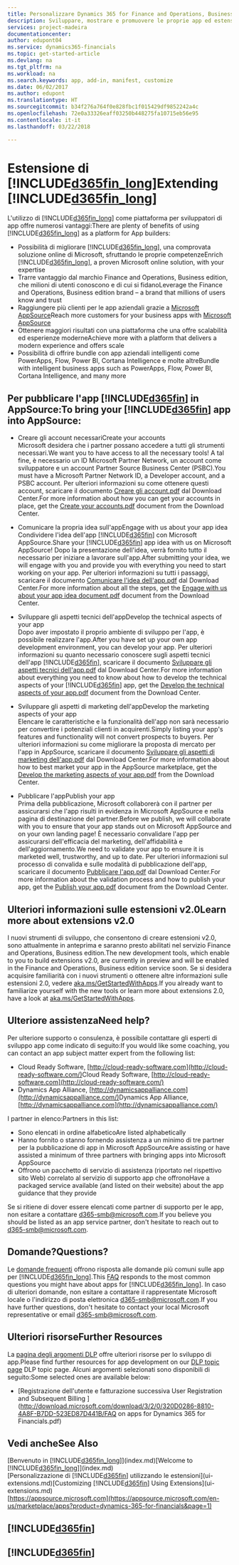 ```yaml
---
title: Personalizzare Dynamics 365 for Finance and Operations, Business edition | Documenti Microsoft
description: Sviluppare, mostrare e promuovere le proprie app ed estensioni per Finance and Operations, Business edition.
services: project-madeira
documentationcenter: 
author: edupont04
ms.service: dynamics365-financials
ms.topic: get-started-article
ms.devlang: na
ms.tgt_pltfrm: na
ms.workload: na
ms.search.keywords: app, add-in, manifest, customize
ms.date: 06/02/2017
ms.author: edupont
ms.translationtype: HT
ms.sourcegitcommit: b34f276a764f0e828fbc1f015429df9852242a4c
ms.openlocfilehash: 72e0a33326eaff03250b448275fa10715eb56e95
ms.contentlocale: it-it
ms.lasthandoff: 03/22/2018

---
```

# <a name="extending-included365finlongincludesd365finlongmdmd"></a><span data-ttu-id="b900e-103">Estensione di [!INCLUDE[d365fin_long](includes/d365fin_long_md.md)]</span><span class="sxs-lookup"><span data-stu-id="b900e-103">Extending [!INCLUDE[d365fin_long](includes/d365fin_long_md.md)]</span></span>
<span data-ttu-id="b900e-104">L'utilizzo di [!INCLUDE[d365fin_long](includes/d365fin_long_md.md)] come piattaforma per sviluppatori di app offre numerosi vantaggi:</span><span class="sxs-lookup"><span data-stu-id="b900e-104">There are plenty of benefits of using [!INCLUDE[d365fin_long](includes/d365fin_long_md.md)] as a platform for App builders:</span></span>

* <span data-ttu-id="b900e-105">Possibilità di migliorare [!INCLUDE[d365fin_long](includes/d365fin_long_md.md)], una comprovata soluzione online di Microsoft, sfruttando le proprie competenze</span><span class="sxs-lookup"><span data-stu-id="b900e-105">Enrich [!INCLUDE[d365fin_long](includes/d365fin_long_md.md)], a proven Microsoft online solution, with your expertise</span></span>  
* <span data-ttu-id="b900e-106">Trarre vantaggio dal marchio Finance and Operations, Business edition, che milioni di utenti conoscono e di cui si fidano</span><span class="sxs-lookup"><span data-stu-id="b900e-106">Leverage the Finance and Operations, Business edition brand – a brand that millions of users know and trust</span></span>  
* <span data-ttu-id="b900e-107">Raggiungere più clienti per le app aziendali grazie a [Microsoft AppSource](https://appsource.microsoft.com/)</span><span class="sxs-lookup"><span data-stu-id="b900e-107">Reach more customers for your business apps with [Microsoft AppSource](https://appsource.microsoft.com/)</span></span>  
* <span data-ttu-id="b900e-108">Ottenere maggiori risultati con una piattaforma che una offre scalabilità ed esperienze moderne</span><span class="sxs-lookup"><span data-stu-id="b900e-108">Achieve more with a platform that delivers a modern experience and offers scale</span></span>  
* <span data-ttu-id="b900e-109">Possibilità di offrire bundle con app aziendali intelligenti come PowerApps, Flow, Power BI, Cortana Intelligence e molte altre</span><span class="sxs-lookup"><span data-stu-id="b900e-109">Bundle with intelligent business apps such as PowerApps, Flow, Power BI, Cortana Intelligence, and many more</span></span>  

## <a name="to-bring-your-included365finincludesd365finmdmd-app-into-appsource"></a><span data-ttu-id="b900e-110">Per pubblicare l'app [!INCLUDE[d365fin](includes/d365fin_md.md)] in AppSource:</span><span class="sxs-lookup"><span data-stu-id="b900e-110">To bring your [!INCLUDE[d365fin](includes/d365fin_md.md)] app into AppSource:</span></span>
+ <span data-ttu-id="b900e-111">Creare gli account necessari</span><span class="sxs-lookup"><span data-stu-id="b900e-111">Create your accounts</span></span>  
<span data-ttu-id="b900e-112">Microsoft desidera che i partner possano accedere a tutti gli strumenti necessari.</span><span class="sxs-lookup"><span data-stu-id="b900e-112">We want you to have access to all the necessary tools!</span></span> <span data-ttu-id="b900e-113">A tal fine, è necessario un ID Microsoft Partner Network, un account come sviluppatore e un account Partner Source Business Center (PSBC).</span><span class="sxs-lookup"><span data-stu-id="b900e-113">You must have a Microsoft Partner Network ID, a Developer account, and a PSBC account.</span></span>
<span data-ttu-id="b900e-114">Per ulteriori informazioni su come ottenere questi account, scaricare il documento [Creare gli account.pdf](https://go.microsoft.com/fwlink/?linkid=841514) dal Download Center.</span><span class="sxs-lookup"><span data-stu-id="b900e-114">For more information about how you can get your accounts in place, get the [Create your accounts.pdf](https://go.microsoft.com/fwlink/?linkid=841514) document from the Download Center.</span></span>

+ <span data-ttu-id="b900e-115">Comunicare la propria idea sull'app</span><span class="sxs-lookup"><span data-stu-id="b900e-115">Engage with us about your app idea</span></span>  
<span data-ttu-id="b900e-116">Condividere l'idea dell'app [!INCLUDE[d365fin](includes/d365fin_md.md)] con Microsoft AppSource.</span><span class="sxs-lookup"><span data-stu-id="b900e-116">Share your [!INCLUDE[d365fin](includes/d365fin_md.md)] app idea with us on Microsoft AppSource!</span></span> <span data-ttu-id="b900e-117">Dopo la presentazione dell'idea, verrà fornito tutto il necessario per iniziare a lavorare sull'app.</span><span class="sxs-lookup"><span data-stu-id="b900e-117">After submitting your idea, we will engage with you and provide you with everything you need to start working on your app.</span></span>
<span data-ttu-id="b900e-118">Per ulteriori informazioni su tutti i passaggi, scaricare il documento [Comunicare l'idea dell'app.pdf](https://go.microsoft.com/fwlink/?linkid=841515) dal Download Center.</span><span class="sxs-lookup"><span data-stu-id="b900e-118">For more information about all the steps, get the [Engage with us about your app idea document.pdf](https://go.microsoft.com/fwlink/?linkid=841515) document from the Download Center.</span></span>

+ <span data-ttu-id="b900e-119">Sviluppare gli aspetti tecnici dell'app</span><span class="sxs-lookup"><span data-stu-id="b900e-119">Develop the technical aspects of your app</span></span>    
<span data-ttu-id="b900e-120">Dopo aver impostato il proprio ambiente di sviluppo per l'app, è possibile realizzare l'app.</span><span class="sxs-lookup"><span data-stu-id="b900e-120">After you have set up your own app development environment, you can develop your app.</span></span>
<span data-ttu-id="b900e-121">Per ulteriori informazioni su quanto necessario conoscere sugli aspetti tecnici dell'app [!INCLUDE[d365fin](includes/d365fin_md.md)], scaricare il documento [Sviluppare gli aspetti tecnici dell'app.pdf](https://go.microsoft.com/fwlink/?linkid=841516) dal Download Center.</span><span class="sxs-lookup"><span data-stu-id="b900e-121">For more information about everything you need to know about how to develop the technical aspects of your [!INCLUDE[d365fin](includes/d365fin_md.md)] app, get the [Develop the technical aspects of your app.pdf](https://go.microsoft.com/fwlink/?linkid=841516) document from the Download Center.</span></span>

+ <span data-ttu-id="b900e-122">Sviluppare gli aspetti di marketing dell'app</span><span class="sxs-lookup"><span data-stu-id="b900e-122">Develop the marketing aspects of your app</span></span>  
<span data-ttu-id="b900e-123">Elencare le caratteristiche e la funzionalità dell'app non sarà necessario per convertire i potenziali clienti in acquirenti.</span><span class="sxs-lookup"><span data-stu-id="b900e-123">Simply listing your app's features and functionality will not convert prospects to buyers.</span></span> <span data-ttu-id="b900e-124">Per ulteriori informazioni su come migliorare la proposta di mercato per l'app in AppSource, scaricare il documento [Sviluppare gli aspetti di marketing dell'app.pdf](https://go.microsoft.com/fwlink/?linkid=841518) dal Download Center.</span><span class="sxs-lookup"><span data-stu-id="b900e-124">For more information about how to best market your app in the AppSource marketplace, get the [Develop the marketing aspects of your app.pdf](https://go.microsoft.com/fwlink/?linkid=841518) from the Download Center.</span></span>

+ <span data-ttu-id="b900e-125">Pubblicare l'app</span><span class="sxs-lookup"><span data-stu-id="b900e-125">Publish your app</span></span>  
<span data-ttu-id="b900e-126">Prima della pubblicazione, Microsoft collaborerà con il partner per assicurarsi che l'app risulti in evidenza in Microsoft AppSource e nella pagina di destinazione del partner.</span><span class="sxs-lookup"><span data-stu-id="b900e-126">Before we publish, we will collaborate with you to ensure that your app stands out on Microsoft AppSource and on your own landing page!</span></span> <span data-ttu-id="b900e-127">È necessario convalidare l'app per assicurarsi dell'efficacia del marketing, dell'affidabilità e dell'aggiornamento.</span><span class="sxs-lookup"><span data-stu-id="b900e-127">We need to validate your app to ensure it is marketed well, trustworthy, and up to date.</span></span>
<span data-ttu-id="b900e-128">Per ulteriori informazioni sul processo di convalida e sulle modalità di pubblicazione dell'app, scaricare il documento [Pubblicare l'app.pdf](https://go.microsoft.com/fwlink/?linkid=841517) dal Download Center.</span><span class="sxs-lookup"><span data-stu-id="b900e-128">For more information about the validation process and how to publish your app, get the [Publish your app.pdf](https://go.microsoft.com/fwlink/?linkid=841517) document from the Download Center.</span></span>

## <a name="learn-more-about-extensions-v20"></a><span data-ttu-id="b900e-129">Ulteriori informazioni sulle estensioni v2.0</span><span class="sxs-lookup"><span data-stu-id="b900e-129">Learn more about extensions v2.0</span></span>
<span data-ttu-id="b900e-130">I nuovi strumenti di sviluppo, che consentono di creare estensioni v2.0, sono attualmente in anteprima e saranno presto abilitati nel servizio Finance and Operations, Business edition.</span><span class="sxs-lookup"><span data-stu-id="b900e-130">The new development tools, which enable to you to build extensions v2.0, are currently in preview and will be enabled in the Finance and Operations, Business edition  service soon.</span></span> <span data-ttu-id="b900e-131">Se si desidera acquisire familiarità con i nuovi strumenti o ottenere altre informazioni sulle estensioni 2.0, vedere [aka.ms/GetStartedWithApps](http://aka.ms/GetStartedWithApps).</span><span class="sxs-lookup"><span data-stu-id="b900e-131">If you already want to familiarize yourself with the new tools or learn more about extensions 2.0, have a look at [aka.ms/GetStartedWithApps](http://aka.ms/GetStartedWithApps).</span></span>  

## <a name="need-help"></a><span data-ttu-id="b900e-132">Ulteriore assistenza</span><span class="sxs-lookup"><span data-stu-id="b900e-132">Need help?</span></span>
<span data-ttu-id="b900e-133">Per ulteriore supporto o consulenza, è possibile contattare gli esperti di sviluppo app come indicato di seguito:</span><span class="sxs-lookup"><span data-stu-id="b900e-133">If you would like some coaching, you can contact an app subject matter expert from the following list:</span></span>

* <span data-ttu-id="b900e-134">Cloud Ready Software, [http://cloud-ready-software.com](http://cloud-ready-software.com/)</span><span class="sxs-lookup"><span data-stu-id="b900e-134">Cloud Ready Software, [http://cloud-ready-software.com](http://cloud-ready-software.com/)</span></span>  
* <span data-ttu-id="b900e-135">Dynamics App Alliance, [http://dynamicsappalliance.com](http://dynamicsappalliance.com/)</span><span class="sxs-lookup"><span data-stu-id="b900e-135">Dynamics App Alliance, [http://dynamicsappalliance.com](http://dynamicsappalliance.com/)</span></span>

<span data-ttu-id="b900e-136">I partner in elenco:</span><span class="sxs-lookup"><span data-stu-id="b900e-136">Partners in this list:</span></span>

* <span data-ttu-id="b900e-137">Sono elencati in ordine alfabetico</span><span class="sxs-lookup"><span data-stu-id="b900e-137">Are listed alphabetically</span></span>  
* <span data-ttu-id="b900e-138">Hanno fornito o stanno fornendo assistenza a un minimo di tre partner per la pubblicazione di app in Microsoft AppSource</span><span class="sxs-lookup"><span data-stu-id="b900e-138">Are assisting or have assisted a minimum of three partners with bringing apps into Microsoft AppSource</span></span>  
* <span data-ttu-id="b900e-139">Offrono un pacchetto di servizio di assistenza (riportato nel rispettivo sito Web) correlato al servizio di supporto app che offrono</span><span class="sxs-lookup"><span data-stu-id="b900e-139">Have a packaged service available (and listed on their website) about the app guidance that they provide</span></span>  

<span data-ttu-id="b900e-140">Se si ritiene di dover essere elencati come partner di supporto per le app, non esitare a contattare [d365-smb@microsoft.com](mailto:d365-smb@microsoft.com).</span><span class="sxs-lookup"><span data-stu-id="b900e-140">If you believe you should be listed as an app service partner, don't hesitate to reach out to [d365-smb@microsoft.com](mailto:d365-smb@microsoft.com).</span></span>

## <a name="questions"></a><span data-ttu-id="b900e-141">Domande?</span><span class="sxs-lookup"><span data-stu-id="b900e-141">Questions?</span></span>
<span data-ttu-id="b900e-142">Le [domande frequenti](https://go.microsoft.com/fwlink/?linkid=841520) offrono risposta alle domande più comuni sulle app per [!INCLUDE[d365fin_long](includes/d365fin_long_md.md)].</span><span class="sxs-lookup"><span data-stu-id="b900e-142">This [FAQ](https://go.microsoft.com/fwlink/?linkid=841520) responds to the most common questions you might have about apps for [!INCLUDE[d365fin_long](includes/d365fin_long_md.md)].</span></span> <span data-ttu-id="b900e-143">In caso di ulteriori domande, non esitare a contattare il rappresentate Microsoft locale o l'indirizzo di posta elettronica [d365-smb@microsoft.com](mailto:d365-smb@microsoft.com).</span><span class="sxs-lookup"><span data-stu-id="b900e-143">If you have further questions, don't hesitate to contact your local Microsoft representative or email [d365-smb@microsoft.com](mailto:d365-smb@microsoft.com).</span></span>

## <a name="further-resources"></a><span data-ttu-id="b900e-144">Ulteriori risorse</span><span class="sxs-lookup"><span data-stu-id="b900e-144">Further Resources</span></span>
<span data-ttu-id="b900e-145">La [pagina degli argomenti DLP](https://mbspartner.microsoft.com/BFI/Topic/76) offre ulteriori risorse per lo sviluppo di app.</span><span class="sxs-lookup"><span data-stu-id="b900e-145">Please find further resources for app development on our [DLP topic page](https://mbspartner.microsoft.com/BFI/Topic/76) DLP topic page.</span></span> <span data-ttu-id="b900e-146">Alcuni argomenti selezionati sono disponibili di seguito:</span><span class="sxs-lookup"><span data-stu-id="b900e-146">Some selected ones are available below:</span></span>
-   [<span data-ttu-id="b900e-147">Registrazione dell'utente e fatturazione successiva </span><span class="sxs-lookup"><span data-stu-id="b900e-147">User Registration and Subsequent Billing </span></span>](http://download.microsoft.com/download/3/2/0/320D0286-8810-4A8F-B7DD-523ED87D441B/FAQ on apps for Dynamics 365 for Financials.pdf)



## <a name="see-also"></a><span data-ttu-id="b900e-148">Vedi anche</span><span class="sxs-lookup"><span data-stu-id="b900e-148">See Also</span></span>
<span data-ttu-id="b900e-149">[Benvenuto in [!INCLUDE[d365fin_long](includes/d365fin_long_md.md)]](index.md)</span><span class="sxs-lookup"><span data-stu-id="b900e-149">[Welcome to [!INCLUDE[d365fin_long](includes/d365fin_long_md.md)]](index.md)</span></span>  
<span data-ttu-id="b900e-150">[Personalizzazione di [!INCLUDE[d365fin](includes/d365fin_md.md)] utilizzando le estensioni](ui-extensions.md)</span><span class="sxs-lookup"><span data-stu-id="b900e-150">[Customizing [!INCLUDE[d365fin](includes/d365fin_md.md)] Using Extensions](ui-extensions.md)</span></span>  
[https://appsource.microsoft.com](https://appsource.microsoft.com/en-us/marketplace/apps?product=dynamics-365-for-financials&page=1)  

## [!INCLUDE[d365fin](includes/free_trial_md.md)]  
## [!INCLUDE[d365fin](includes/training_link_md.md)]

